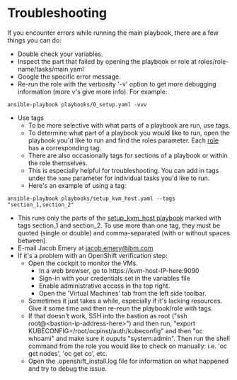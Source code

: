 # Troubleshooting
If you encounter errors while running the main playbook, there are a few things you can do:  

* Double check your variables.  
* Inspect the part that failed by opening the playbook or role at roles/role-name/tasks/main.yaml  
* Google the specific error message.  
* Re-run the role with the verbosity '-v' option to get more debugging information (more v's give more info). For example:  
```
ansible-playbook playbooks/0_setup.yaml -vvv
```
* Use tags
  * To be more selective with what parts of a playbook are run, use tags. 
  * To determine what part of a playbook you would like to run, open the playbook you'd like to run and find the roles parameter. Each [role](https://github.com/IBM/Ansible-OpenShift-Provisioning/tree/main/roles) has a corresponding tag.
  * There are also occasionally tags for sections of a playbook or within the role themselves.
  * This is especially helpful for troubleshooting. You can add in tags under the `name` parameter for individual tasks you'd like to run. 
  * Here's an example of using a tag:
```
ansible-playbook playbooks/setup_kvm_host.yaml --tags "section_1,section_2"
```
  * This runs only the parts of the [setup_kvm_host playbook](https://github.com/IBM/Ansible-OpenShift-Provisioning/blob/main/playbooks/3_setup_kvm_host.yaml) marked with tags section_1 and section_2. To use more than one tag, they must be quoted (single or double) and comma-separated (with or without spaces between).
* E-mail Jacob Emery at jacob.emery@ibm.com
* If it's a problem with an OpenShift verification step: 
    * Open the cockpit to monitor the VMs. 
      * In a web browser, go to https://kvm-host-IP-here:9090
      * Sign-in with your credentials set in the variables file
      * Enable administrative access in the top right.
      * Open the 'Virtual Machines' tab from the left side toolbar.
    * Sometimes it just takes a while, especially if it's lacking resources. Give it some time and then re-reun the playbook/role with tags.
    * If that doesn't work, SSH into the bastion as root ("ssh root@\<bastion-ip-address-here\>") and then run, "export KUBECONFIG=/root/ocpinst/auth/kubeconfig" and then "oc whoami" and make sure it ouputs "system:admin". Then run the shell command from the role you would like to check on manually: i.e. 'oc get nodes', 'oc get co', etc.
    * Open the .openshift_install.log file for information on what happened and try to debug the issue.